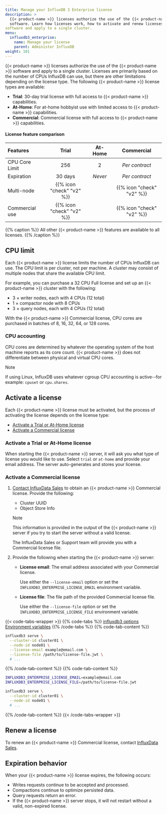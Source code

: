```yaml
---
title: Manage your InfluxDB 3 Enterprise license
description: >
  {{< product-name >}} licenses authorize the use of the {{< product-name >}}
  software. Learn how licenses work, how to activate and renew licenses, and more.
software and apply to a single cluster.
menu:
  influxdb3_enterprise:
    name: Manage your license
    parent: Administer InfluxDB
weight: 101
---
```


{{< product-name >}} licenses authorize the use of the {{< product-name >}}
software and apply to a single cluster. Licenses are primarily based on the
number of CPUs InfluxDB can use, but there are other limitations depending on
the license type. The following {{< product-name >}} license types are available:

- **Trial**: 30-day trial license with full access to {{< product-name >}} capabilities.
- **At-Home**: For at-home hobbyist use with limited access to {{< product-name >}} capabilities.
- **Commercial**: Commercial license with full access to {{< product-name >}} capabilities.

#### License feature comparison

| Features       |           Trial           | At-Home |        Commercial         |
| :------------- | :-----------------------: | :-----: | :-----------------------: |
| CPU Core Limit |            256            |    2    |      _Per contract_       |
| Expiration     |          30 days          | _Never_ |      _Per contract_       |
| Multi-node     | {{% icon "check" "v2" %}} |         | {{% icon "check" "v2" %}} |
| Commercial use | {{% icon "check" "v2" %}} |         | {{% icon "check" "v2" %}} |

{{% caption %}}
All other {{< product-name >}} features are available to all licenses.
{{% /caption %}}

## CPU limit

Each {{< product-name >}} license limits the number of CPUs InfluxDB can use.
The CPU limit is per cluster, not per machine. A cluster may consist of
multiple nodes that share the available CPU limit.

For example, you can purchase a 32 CPU Full license and set up an
{{< product-name >}} cluster with the following:

- 3 × writer nodes, each with 4 CPUs (12 total)
- 1 × compactor node with 8 CPUs
- 3 × query nodes, each with 4 CPUs (12 total)

With the {{< product-name >}} Commercial license, CPU cores are purchased in
batches of 8, 16, 32, 64, or 128 cores.

### CPU accounting

CPU cores are determined by whatever the operating system of the host machine
reports as its core count. {{< product-name >}} does not differentiate between
physical and virtual CPU cores.

> [!Note]
> If using Linux, InfluxDB uses whatever cgroup CPU accounting is active--for
> example: `cpuset` or `cpu.shares`.

## Activate a license

Each {{< product-name >}} license must be activated, but the process of activating
the license depends on the license type:

- [Activate a Trial or At-Home license](#activate-a-trial-or-at-home-license)
- [Activate a Commercial license](#activate-a-commercial-license)

### Activate a Trial or At-Home license

When starting the {{< product-name >}} server, it will ask you what type of
license you would like to use. Select `trial` or `at-home` and provide your
email address. The server auto-generates and stores your license.

### Activate a Commercial license

1.  [Contact InfluxData Sales](https://influxdata.com/contact-sales/) to obtain
    an {{< product-name >}} Commercial license. Provide the following:

    - Cluster UUID
    - Object Store Info

    > [!Note]
    > This information is provided in the output of the {{< product-name >}}
    > server if you try to start the server without a valid license.

    The InfluxData Sales or Support team will provide you with a Commercial
    license file.

2.  Provide the following when starting the {{< product-name >}} server:

    - **License email**: The email address associated with your Commercial license.
      
      Use either the `--license-email` option or set the
      `INFLUXDB3_ENTERPRISE_LICENSE_EMAIL` environment variable.

    - **License file**: The file path of the provided Commercial license file.
      
      Use either the `--license-file` option or set the
      `INFLUXDB3_ENTERPRISE_LICENSE_FILE` environment variable.

{{< code-tabs-wrapper >}}
{{% code-tabs %}}
[influxdb3 options](#)
[Environment variables](#)
{{% /code-tabs %}}
{{% code-tab-content %}}
<!------------------------ BEGIN INFLUXDB3 CLI OPTIONS ------------------------>
<!-- pytest.mark.skip -->
```bash
influxdb3 serve \
  --cluster-id cluster01 \
  --node-id node01 \
  --license-email example@email.com \
  --license-file /path/to/license-file.jwt \
  # ...
```
<!------------------------- END INFLUXDB3 CLI OPTIONS ------------------------->
{{% /code-tab-content %}}
{{% code-tab-content %}}
<!------------------------ BEGIN ENVIRONMENT VARIABLES ------------------------>
<!-- pytest.mark.skip -->
```bash
INFLUXDB3_ENTERPRISE_LICENSE_EMAIL=example@email.com
INFLUXDB3_ENTERPRISE_LICENSE_FILE=/path/to/license-file.jwt

influxdb3 serve \
  --cluster-id cluster01 \
  --node-id node01 \
  # ...
```
<!------------------------- END ENVIRONMENT VARIABLES ------------------------->
{{% /code-tab-content %}}
{{< /code-tabs-wrapper >}}

## Renew a license

To renew an {{< product-name >}} Commercial license, contact
[InfluxData Sales](https://influxdata.com/contact-sales/).

## Expiration behavior

When your {{< product-name >}} license expires, the following occurs:

- Writes requests continue to be accepted and processed.
- Compactions continue to optimize persisted data.
- Query requests return an error.
- If the {{< product-name >}} server stops, it will not restart without a valid,
  non-expired license.
